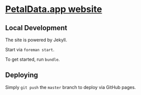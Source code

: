 # [PetalData.app website](https://petaldata.app)

## Local Development

The site is powered by Jekyll.

Start via `foreman start`.

To get started, run `bundle`.

## Deploying

Simply `git push` the `master` branch to deploy via GitHub pages.